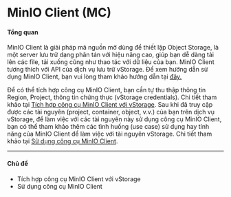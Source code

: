 # MinIO Client (MC)

#### Tổng quan 

MinIO Client là giải pháp mã nguồn mở dùng để thiết lập Object Storage, là một server lưu trữ dạng phân tán với hiệu năng cao, giúp bạn dễ dàng tải lên các file, tải xuống cũng như thao tác với dữ liệu của bạn. MinIO Client tương thích với API của dịch vụ lưu trữ vStorage. Để xem hướng dẫn sử dụng MinIO Client, bạn vui lòng tham khảo hướng dẫn tại [đây.](https://min.io/docs/minio/linux/index.html)

Để có thể tích hợp công cụ MinIO Client, bạn cần tự thu thập thông tin Region, Project, thông tin chứng thực (vStorage credentials). Chi tiết tham khảo tại [Tích hợp công cụ MinIO Client với vStorage](https://docs.vngcloud.vn/vng-cloud-document/vn/vstorage/object-storage/vstorage-hcm03/3rd-party-softwares/minio-client-mc/tich-hop-cong-cu-minio-client-voi-vstorage). Sau khi đã truy cập được các tài nguyên (project, container, object, v.v.) của bạn trên dịch vụ vStorage, để làm việc với các tài nguyên này sử dụng công cụ MinIO Client, bạn có thể tham khảo thêm các tình huống (use case) sử dụng hay tính năng của MinIO Client để làm việc với tài nguyên vStorage. Chi tiết tham khảo tại [Sử dụng công cụ MinIO Client](https://docs.vngcloud.vn/vng-cloud-document/vn/vstorage/object-storage/vstorage-hcm03/3rd-party-softwares/minio-client-mc/su-dung-cong-cu-minio-client).

***

#### Chủ đề 

* Tích hợp công cụ MinIO Client với vStorage
* Sử dụng công cụ MinIO Client
